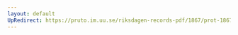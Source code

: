 ```yaml
---
layout: default
UpRedirect: https://pruto.im.uu.se/riksdagen-records-pdf/1867/prot-1867--ak--320/prot-1867--ak--320_002.pdf
---
```

